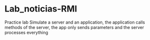 # Lab_noticias-RMI
Practice lab Simulate a server and an application, the application calls methods of the server, the app only sends parameters and the server processes everything

